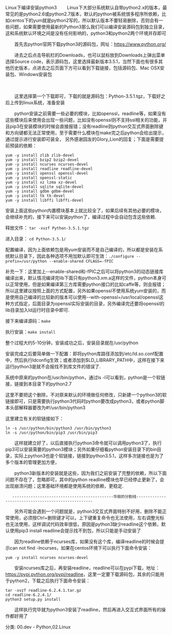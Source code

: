 
Linux下编译安装python3
　　Linux下大部分系统默认自带python2.x的版本，最常见的是python2.6或python2.7版本，默认的python被系统很多程序所依赖，比如centos下的yum就是python2写的，所以默认版本不要轻易删除，否则会有一些问题，如果需要使用最新的Python3那么我们可以编译安装源码包到独立目录，这和系统默认环境之间是没有任何影响的，python3和python2两个环境并存即可

　　首先去python官网下载python3的源码包，网址：https://www.python.org/

　　进去之后点击导航栏的Downloads，也可以鼠标放到Downloads上弹出菜单选择Source code，表示源码包，这里选择最新版本3.5.1，当然下面也有很多其他历史版本，点进去之后页面下方可以看到下载链接，包括源码包、Mac OSX安装包、Windows安装包

　　

　　这里选择第一个下载即可，下载的就是源码包：Python-3.5.1.tgz，下载好之后上传到linux系统，准备安装

　　python安装之前需要一些必要的模块，比如openssl，readline等，如果没有这些模块后来使用会出现一些问题，比如没有openssl则不支持ssl相关的功能，并且pip3在安装模块的时候会直接报错；没有readline则python交互式界面删除键和方向键都无法正常使用，至于需要什么模块在make完之后python会给出提示，通过提示进行安装即可装全， 另外感谢园友的Glory_Lion的回复；下面是需要提前预装的依赖：

```
yum -y install zlib zlib-devel
yum -y install bzip2 bzip2-devel
yum -y install ncurses ncurses-devel
yum -y install readline readline-devel
yum -y install openssl openssl-devel
yum -y install openssl-static
yum -y install xz lzma xz-devel
yum -y install sqlite sqlite-devel
yum -y install gdbm gdbm-devel
yum -y install tk tk-devel
yum -y install libffi libffi-devel
```

安装上面这些python内置模块基本上就比较全了，如果后续有其他必要的模块，会继续补充的，接下来可以安装python了，编译过程中会自动包含这些依赖.

释放文件： `tar -xvzf Python-3.5.1.tgz`

进入目录： `cd Python-3.5.1/`

配置编译，因为上面依赖包是用yum安装而不是自己编译的，所以都是安装在系统默认目录下，因此各种选项不用加默认即可生效：`./configure --prefix=/usr/python --enable-shared CFLAGS=-fPIC`

补充一下：这里加上--enable-shared和-fPIC之后可以将python3的动态链接库编译出来，默认情况编译完lib下面只有python3.xm.a这样的文件，python本身可以正常使用，但是如果编译第三方库需要python接口的比如caffe等，则会报错；所以这里建议按照上面的方式配置，另外如果openssl不使用系统yum安装的，而是使用自己编译的比较新的版本可以使用--with-openssl=/usr/local/openssl这种方式指定，后面目录为openssl实际安装的目录，另外编译完还要将openssl的lib目录加入ld运行时目录中即可. 

接下来编译源码：`make`

执行安装：`make install`

整个过程大约5-10分钟，安装成功之后，安装目录就在/usr/python

安装完成之后要简单做一下配置：即将python库路径添加到/etc/ld.so.conf配置中，然后执行ldconfig生效；或者添加到$LD_LIBRARY_PATH中，这样在接下来运行python3是就不会报找不到库文件的错误了.

系统中原来的python在/usr/bin/python，通过ls -l可以看到，python是一个软链接，链接到本目录下的python2.7

这里不要把这个删除，不对原来默认的环境做任何修改，只新建一个python3的软链接即可，只是需要执行python3代码时python要改成python3，或者python脚本头部解释器要改为#!/usr/bin/python3

这里建立有关的软链接如下：

```
ln -s /usr/python/bin/python3 /usr/bin/python3
ln -s /usr/python/bin/pip3 /usr/bin/pip3
```

　　这样就建立好了，以后直接执行python3命令就可以调用python3了，执行pip3可以安装需要的python3模块；另外如果仔细看python安装目录下的bin目录，实际上python3也是个软链接，链接到python3.5.1，这样多次链接也是为了多个版本的管理更加方便，

　　python3新版本的安装就是这些，因为我们之前安装了完整的依赖，所以下面问题不存在了，忽略即可，其中的python readline模块也早已经停止更新了，会出现崩溃问题；这里基础环境都是使用系统的依赖，更稳定.

       --------------------------------------------华丽的分割线---------------------------------------------------

　　另外可能会遇到一个问题就是，python3交互式界面特别不好用，删除不能正常使用，必须按Ctrl+删除键才可以，上下键重复命令也无法使用，左右调整光标也无法使用，这样调试代码效率很低，原因是python3缺少readline这个依赖，默认使用pip3 install readline会提示找不到包，所以只能是手动安装了

　　因为readline依赖于ncurses库，如果没有这个库，编译readline的时候会提示can not find -lncurses，如果在centos环境下可以执行下面命令安装：

`yum -y install ncurses ncurses-devel`

　　安装ncurses库之后，再安装readline，readline可以在pypi下载，地址：<https://pypi.python.org/pypi/readline>，这里一定要下载源码包，其余的只能用于python2，下载之后执行下面命令安装：
```
tar -xvzf readline-6.2.4.1.tar.gz
cd readline-6.2.4.1/
python3 setup.py install
```

　　这样执行完毕就为python3安装了readline，然后再进入交互式界面所有的操作都好用了

分类: 00.dev - Python,02.Linux
